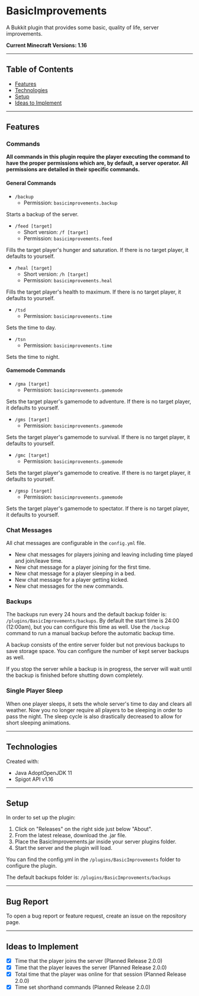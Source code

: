  # BasicImprovements
 A Bukkit plugin that provides some basic, quality of life, server improvements.
 
 **Current Minecraft Versions: 1.16**

 ----
 ## Table of Contents
 - [Features](#features)  
 - [Technologies](#technologies)  
 - [Setup](#setup)  
 - [Ideas to Implement](#ideas-to-implement)  
 
 ----
 ## Features
 
 ### Commands
 **All commands in this plugin require the player executing the command to have the proper
 permissions which are, by default, a server operator. All permissions are detailed in their
 specific commands.**
 
 #### General Commands
 - `/backup`  
   - Permission: `basicimprovements.backup`  
 
 Starts a backup of the server.
 
 - `/feed [target]`
   - Short version: `/f [target]`  
   - Permission: `basicimprovements.feed`  
 
 Fills the target player's hunger and saturation.
 If there is no target player, it defaults to yourself.
 
 - `/heal [target]`
   - Short version: `/h [target]`  
   - Permission: `basicimprovements.heal`  
 
 Fills the target player's health to maximum.
 If there is no target player, it defaults to yourself.
 
 - `/tsd`  
   - Permission: `basicimprovements.time`  
 
 Sets the time to day.
 
 - `/tsn`  
   - Permission: `basicimprovements.time`  
 
 Sets the time to night.
 
 #### Gamemode Commands
 - `/gma [target]`  
   - Permission: `basicimprovements.gamemode`  
 
 Sets the target player's gamemode to adventure.
 If there is no target player, it defaults to yourself.
 
 - `/gms [target]`  
   - Permission: `basicimprovements.gamemode`  
 
 Sets the target player's gamemode to survival.
 If there is no target player, it defaults to yourself.
 
 - `/gmc [target]`  
   - Permission: `basicimprovements.gamemode`  
 
 Sets the target player's gamemode to creative.
 If there is no target player, it defaults to yourself.
 
 - `/gmsp [target]`  
   - Permission: `basicimprovements.gamemode`  
 
 Sets the target player's gamemode to spectator.
 If there is no target player, it defaults to yourself.
 
 ### Chat Messages
 All chat messages are configurable in the `config.yml` file.
 
 - New chat messages for players joining and leaving including time played and join/leave time.
 - New chat message for a player joining for the first time.
 - New chat message for a player sleeping in a bed.
 - New chat message for a player getting kicked.
 - New chat messages for the new commands.
 
 ### Backups
 The backups run every 24 hours and the default backup folder is: `/plugins/BasicImprovements/backups`. By default the start time is 24:00 (12:00am), but you can configure
 this time as well. Use the `/backup` command to run a manual backup before the automatic backup time.
 
 A backup consists of the entire server folder but not previous backups to save storage space. You can configure the number of
 kept server backups as well.
 
 If you stop the server while a backup is in progress, the server will wait until the backup is finished before shutting down completely.
 
 ### Single Player Sleep
 When one player sleeps, it sets the whole server's time to day and clears all weather. Now you no longer require all players
 to be sleeping in order to pass the night. The sleep cycle is also drastically decreased to allow for short sleeping animations.
 
 ----
 ## Technologies
 Created with:
 - Java AdoptOpenJDK 11
 - Spigot API v1.16
 
 ----
 ## Setup
 In order to set up the plugin:
 1. Click on "Releases" on the right side just below "About".
 2. From the latest release, download the .jar file.
 3. Place the BasicImprovements.jar inside your server plugins folder.
 4. Start the server and the plugin will load.
 
 You can find the config.yml in the `/plugins/BasicImprovements` folder to configure the plugin.
 
 The default backups folder is: `/plugins/BasicImprovements/backups`
 
 ----
 ## Bug Report
 To open a bug report or feature request, create an issue on the repository page.
 
 ----
 ## Ideas to Implement
 - [x] Time that the player joins the server (Planned Release 2.0.0)
 - [x] Time that the player leaves the server (Planned Release 2.0.0)
 - [x] Total time that the player was online for that session (Planned Release 2.0.0)
 - [x] Time set shorthand commands (Planned Release 2.0.0)
